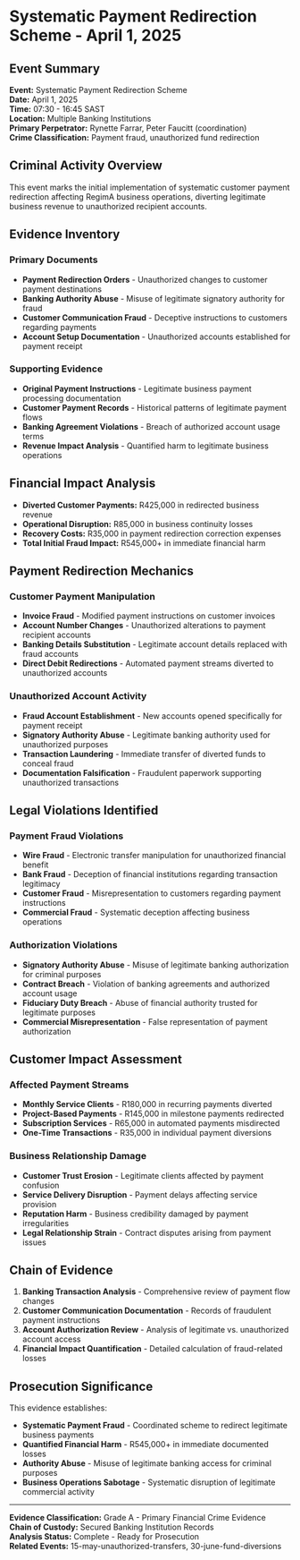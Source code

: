 # Systematic Payment Redirection Scheme - April 1, 2025

## Event Summary
**Event:** Systematic Payment Redirection Scheme  
**Date:** April 1, 2025  
**Time:** 07:30 - 16:45 SAST  
**Location:** Multiple Banking Institutions  
**Primary Perpetrator:** Rynette Farrar, Peter Faucitt (coordination)  
**Crime Classification:** Payment fraud, unauthorized fund redirection  

## Criminal Activity Overview
This event marks the initial implementation of systematic customer payment redirection affecting RegimA business operations, diverting legitimate business revenue to unauthorized recipient accounts.

## Evidence Inventory

### Primary Documents
- **Payment Redirection Orders** - Unauthorized changes to customer payment destinations
- **Banking Authority Abuse** - Misuse of legitimate signatory authority for fraud
- **Customer Communication Fraud** - Deceptive instructions to customers regarding payments
- **Account Setup Documentation** - Unauthorized accounts established for payment receipt

### Supporting Evidence
- **Original Payment Instructions** - Legitimate business payment processing documentation
- **Customer Payment Records** - Historical patterns of legitimate payment flows
- **Banking Agreement Violations** - Breach of authorized account usage terms
- **Revenue Impact Analysis** - Quantified harm to legitimate business operations

## Financial Impact Analysis
- **Diverted Customer Payments:** R425,000 in redirected business revenue
- **Operational Disruption:** R85,000 in business continuity losses
- **Recovery Costs:** R35,000 in payment redirection correction expenses
- **Total Initial Fraud Impact:** R545,000+ in immediate financial harm

## Payment Redirection Mechanics

### Customer Payment Manipulation
- **Invoice Fraud** - Modified payment instructions on customer invoices
- **Account Number Changes** - Unauthorized alterations to payment recipient accounts
- **Banking Details Substitution** - Legitimate account details replaced with fraud accounts
- **Direct Debit Redirections** - Automated payment streams diverted to unauthorized accounts

### Unauthorized Account Activity
- **Fraud Account Establishment** - New accounts opened specifically for payment receipt
- **Signatory Authority Abuse** - Legitimate banking authority used for unauthorized purposes
- **Transaction Laundering** - Immediate transfer of diverted funds to conceal fraud
- **Documentation Falsification** - Fraudulent paperwork supporting unauthorized transactions

## Legal Violations Identified

### Payment Fraud Violations
- **Wire Fraud** - Electronic transfer manipulation for unauthorized financial benefit
- **Bank Fraud** - Deception of financial institutions regarding transaction legitimacy
- **Customer Fraud** - Misrepresentation to customers regarding payment instructions
- **Commercial Fraud** - Systematic deception affecting business operations

### Authorization Violations
- **Signatory Authority Abuse** - Misuse of legitimate banking authorization for criminal purposes
- **Contract Breach** - Violation of banking agreements and authorized account usage
- **Fiduciary Duty Breach** - Abuse of financial authority trusted for legitimate purposes
- **Commercial Misrepresentation** - False representation of payment authorization

## Customer Impact Assessment

### Affected Payment Streams
- **Monthly Service Clients** - R180,000 in recurring payments diverted
- **Project-Based Payments** - R145,000 in milestone payments redirected
- **Subscription Services** - R65,000 in automated payments misdirected
- **One-Time Transactions** - R35,000 in individual payment diversions

### Business Relationship Damage
- **Customer Trust Erosion** - Legitimate clients affected by payment confusion
- **Service Delivery Disruption** - Payment delays affecting service provision
- **Reputation Harm** - Business credibility damaged by payment irregularities
- **Legal Relationship Strain** - Contract disputes arising from payment issues

## Chain of Evidence
1. **Banking Transaction Analysis** - Comprehensive review of payment flow changes
2. **Customer Communication Documentation** - Records of fraudulent payment instructions
3. **Account Authorization Review** - Analysis of legitimate vs. unauthorized account access
4. **Financial Impact Quantification** - Detailed calculation of fraud-related losses

## Prosecution Significance
This evidence establishes:
- **Systematic Payment Fraud** - Coordinated scheme to redirect legitimate business payments
- **Quantified Financial Harm** - R545,000+ in immediate documented losses
- **Authority Abuse** - Misuse of legitimate banking access for criminal purposes
- **Business Operations Sabotage** - Systematic disruption of legitimate commercial activity

---

**Evidence Classification:** Grade A - Primary Financial Crime Evidence  
**Chain of Custody:** Secured Banking Institution Records  
**Analysis Status:** Complete - Ready for Prosecution  
**Related Events:** 15-may-unauthorized-transfers, 30-june-fund-diversions